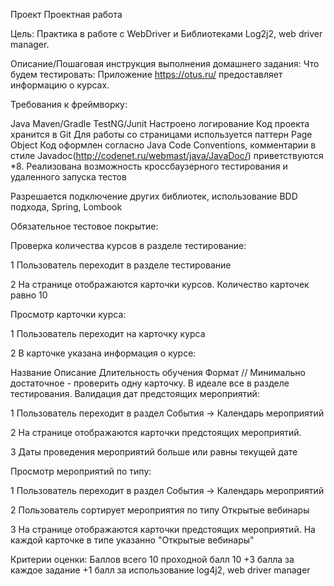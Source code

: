 Проект
Проектная работа

Цель:
Практика в работе с WebDriver и Библиотеками Log2j2, web driver manager.


Описание/Пошаговая инструкция выполнения домашнего задания:
Что будем тестировать: Приложение https://otus.ru/ предоставляет информацию о курсах.

Требования к фреймворку:

Java
Maven/Gradle
TestNG/Junit
Настроено логирование
Код проекта хранится в Git
Для работы со страницами используется паттерн Page Object
Код оформлен согласно Java Code Conventions, комментарии в стиле Javadoc(http://codenet.ru/webmast/java/JavaDoc/) приветствуются
*8. Реализована возможность кроссбаузерного тестирования и удаленного запуска тестов

Разрешается подключение других библиотек, использование BDD подхода, Spring, Lombook

Обязательное тестовое покрытие:

Проверка количества курсов в разделе тестирование:

1 Пользователь переходит в разделе тестирование

2 На странице отображаются карточки курсов. Количество карточек равно 10

Просмотр карточки курса:

1 Пользователь переходит на карточку курса

2 В карточке указана информация о курсе:

Название
Описание
Длительность обучения
Формат // Минимально достаточное - проверить одну карточку. В идеале все в разделе тестирования.
Валидация дат предстоящих мероприятий:

1 Пользователь переходит в раздел События -> Календарь мероприятий

2 На странице отображаются карточки предстоящих мероприятий.

3 Даты проведения мероприятий больше или равны текущей дате

Просмотр мероприятий по типу:

1 Пользователь переходит в раздел События -> Календарь мероприятий

2 Пользователь сортирует мероприятия по типу Открытые вебинары

3 На странице отображаются карточки предстоящих мероприятий. На каждой карточке в типе указанно "Открытые вебинары"


Критерии оценки:
Баллов всего 10 проходной балл 10
+3 балла за каждое задание
+1 балл за использование log4j2, web driver manager
